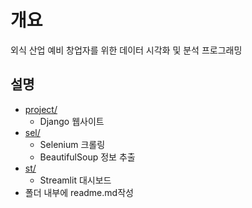 # 개요
외식 산업 예비 창업자를 위한 데이터 시각화 및 분석 프로그래밍

## 설명
 - [project/](project/)
   - Django 웹사이트
 - [sel/](sel/)
   - Selenium 크롤링
   - BeautifulSoup 정보 추출
 - [st/](st/)
   - Streamlit 대시보드
 - 폴더 내부에 readme.md작성